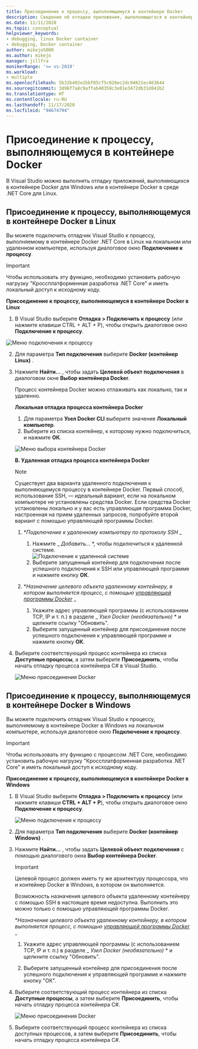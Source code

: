 ```yaml
---
title: Присоединение к процессу, выполняющемуся в контейнере Docker
description: Сведения об отладке приложения, выполняющегося в контейнере Docker, с помощью Visual Studio
ms.date: 11/11/2020
ms.topic: conceptual
helpviewer_keywords:
- debugging, linux Docker container
- debugging, Docker container
author: mikejo5000
ms.author: mikejo
manager: jillfra
monikerRange: '>= vs-2019'
ms.workload:
- multiple
ms.openlocfilehash: 5b32b402e2bbf85cf5c028ec2dc94821ec463644
ms.sourcegitcommit: 3d96f7a8c9affab40358c3e81e3472db31d841b2
ms.translationtype: HT
ms.contentlocale: ru-RU
ms.lasthandoff: 11/17/2020
ms.locfileid: "94674794"
---
```

# <a name="attach-to-a-process-running-on-a-docker-container"></a>Присоединение к процессу, выполняющемуся в контейнере Docker 

В Visual Studio можно выполнять отладку приложений, выполняющихся в контейнере Docker для Windows или в контейнере Docker в среде .NET Core для Linux.

## <a name="attach-to-a-process-running-on-a-linux-docker-container"></a> Присоединение к процессу, выполняющемуся в контейнере Docker в Linux

Вы можете подключить отладчик Visual Studio к процессу, выполняемому в контейнере Docker .NET Core в Linux на локальном или удаленном компьютере, используя диалоговое окно **Подключение к процессу**.

> [!IMPORTANT]
> Чтобы использовать эту функцию, необходимо установить рабочую нагрузку "Кроссплатформенная разработка .NET Core" и иметь локальный доступ к исходному коду.

**Присоединение к процессу, выполняющемуся в контейнере Docker в Linux**

1. В Visual Studio выберите **Отладка > Подключить к процессу** (или нажмите клавиши CTRL + ALT + P), чтобы открыть диалоговое окно **Подключение к процессу**.

![Меню подключения к процессу](../debugger/media/attach-process-menu.png "Attach_To_Process_Menu")

2. Для параметра **Тип подключения** выберите **Docker (контейнер Linux)** .
3. Нажмите **Найти...** , чтобы задать **Целевой объект подключения** в диалоговом окне **Выбор контейнера Docker**.

    Процесс контейнера Docker можно отлаживать как локально, так и удаленно.

    **Локальная отладка процесса контейнера Docker**
    1. Для параметра **Узел Docker CLI** выберите значение **Локальный компьютер**.
    1. Выберите из списка контейнер, к которому нужно подключиться, и нажмите **ОК**.

    ![Меню выбора контейнера Docker](../debugger/media/select-docker-container.png "Select_Docker_Container_Menu")

    **B. Удаленная отладка процесса контейнера Docker**

    > [!NOTE]
    > Существует два варианта удаленного подключения к выполняющемуся процессу в контейнере Docker. Первый способ, использование SSH, — идеальный вариант, если на локальном компьютере не установлены средства Docker.  Если средства Docker установлены локально и у вас есть управляющая программа Docker, настроенная на прием удаленных запросов, попробуйте второй вариант с помощью управляющей программы Docker.

    1. **_Подключение к удаленному компьютеру по протоколу SSH_* _
        1. Нажмите _ *Добавить…* *, чтобы подключиться к удаленной системе.<br/>
        ![Подключение к удаленной системе](../debugger/media/connect-remote-system.png "Подключение к удаленной системе")
        1. Выберите запущенный контейнер для подключения после успешного подключения к SSH или управляющей программе и нажмите кнопку **ОК**.

    1. **_Назначение целевого объекта удаленному контейнеру, в котором выполняется процесс, с помощью [управляющей программы Docker](https://docs.docker.com/engine/reference/commandline/dockerd/)_* _
        1. Укажите адрес управляющей программы (с использованием TCP, IP и т. п.) в разделе _ *Узел Docker (необязательно)* * и щелкните ссылку "Обновить".
        1. Выберите запущенный контейнер для присоединения после успешного подключения к управляющей программе и нажмите кнопку **ОК**.

4. Выберите соответствующий процесс контейнера из списка **Доступные процессы**, а затем выберите **Присоединить**, чтобы начать отладку процесса контейнера C# в Visual Studio.

    ![Меню присоединения Docker](../debugger/media/docker-attach-complete.png "Меню присоединения Docker в Linux")

## <a name="attach-to-a-process-running-on-a-windows-docker-container"></a> Присоединение к процессу, выполняющемуся в контейнере Docker в Windows

Вы можете подключить отладчик Visual Studio к процессу, выполняемому в контейнере Docker в Windows на локальном компьютере, используя диалоговое окно **Подключение к процессу**.

> [!IMPORTANT]
> Чтобы использовать эту функцию с процессом .NET Core, необходимо установить рабочую нагрузку "Кроссплатформенная разработка .NET Core" и иметь локальный доступ к исходному коду.

**Присоединение к процессу, выполняющемуся в контейнере Docker в Windows**

1. В Visual Studio выберите **Отладка > Подключить к процессу** (или нажмите клавиши **CTRL + ALT + P**), чтобы открыть диалоговое окно **Подключение к процессу**.

   ![Меню подключения к процессу](../debugger/media/attach-process-menu-docker-windows.png "Attach_To_Process_Menu")

2. Для параметра **Тип подключения** выберите **Docker (контейнер Windows)** .
3. Нажмите **Найти...** , чтобы задать **Целевой объект подключения** с помощью диалогового окна **Выбор контейнера Docker**.

    > [!IMPORTANT]
    > Целевой процесс должен иметь ту же архитектуру процессора, что и контейнер Docker в Windows, в котором он выполняется.

   Возможность назначения целевого объекта удаленному контейнеру с помощью SSH в настоящее время недоступна. Выполнить это можно только с помощью управляющей программы Docker.

    **_Назначение целевого объекта удаленному контейнеру, в котором выполняется процесс, с помощью [управляющей программы Docker](https://docs.docker.com/engine/reference/commandline/dockerd/)_* _
    1. Укажите адрес управляющей программы (с использованием TCP, IP и т. п.) в разделе _ *Узел Docker (необязательно)* * и щелкните ссылку "Обновить".

    1. Выберите запущенный контейнер для присоединения после успешного подключения к управляющей программе и нажмите кнопку "ОК".

4. Выберите соответствующий процесс контейнера из списка **Доступные процессы**, а затем выберите **Присоединить**, чтобы начать отладку процесса контейнера C#.

    ![Меню присоединения Docker](../debugger/media/docker-attach-complete-windows.png "Меню присоединения Docker в Windows")

5.  Выберите соответствующий процесс контейнера из списка доступных процессов, а затем выберите **Присоединить**, чтобы начать отладку процесса контейнера C#.